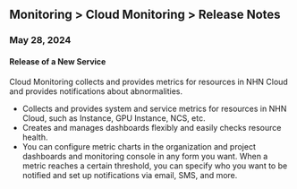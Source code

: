 ## Monitoring > Cloud Monitoring > Release Notes

### May 28, 2024

#### Release of a New Service
Cloud Monitoring collects and provides metrics for resources in NHN Cloud and provides notifications about abnormalities. 
* Collects and provides system and service metrics for resources in NHN Cloud, such as Instance, GPU Instance, NCS, etc.
* Creates and manages dashboards flexibly and easily checks resource health.
* You can configure metric charts in the organization and project dashboards and monitoring console in any form you want. When a metric reaches a certain threshold, you can specify who you want to be notified and set up notifications via email, SMS, and more.